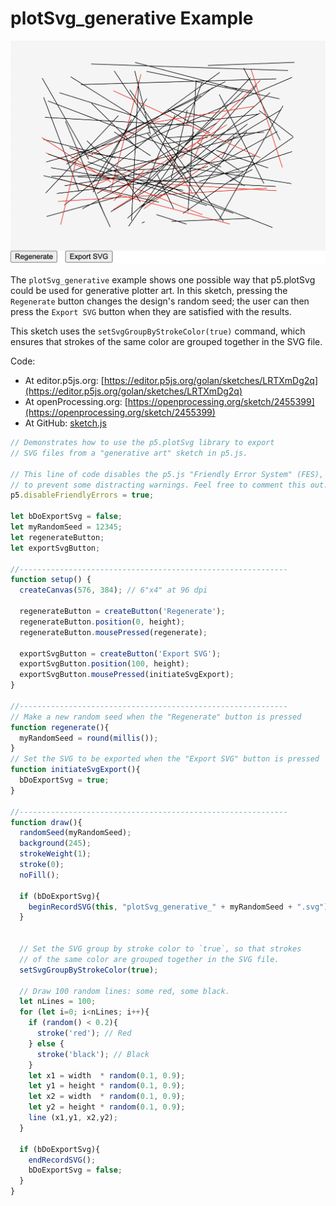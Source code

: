 # plotSvg_generative Example

![plotSvg_generative.png](plotSvg_generative.png)

The `plotSvg_generative` example shows one possible way that p5.plotSvg could be used for generative plotter art. In this sketch, pressing the `Regenerate` button changes the design's random seed; the user can then press the `Export SVG` button when they are satisfied with the results.

This sketch uses the `setSvgGroupByStrokeColor(true)` command, which ensures that strokes of the same color are grouped together in the SVG file.

Code:

* At editor.p5js.org: [https://editor.p5js.org/golan/sketches/LRTXmDg2q](https://editor.p5js.org/golan/sketches/LRTXmDg2q)
* At openProcessing.org: [https://openprocessing.org/sketch/2455399](https://openprocessing.org/sketch/2455399)
* At GitHub: [sketch.js](https://raw.githubusercontent.com/golanlevin/p5.plotSvg/refs/heads/main/examples/plotSvg_generative/sketch.js)

```js
// Demonstrates how to use the p5.plotSvg library to export 
// SVG files from a "generative art" sketch in p5.js.

// This line of code disables the p5.js "Friendly Error System" (FES), 
// to prevent some distracting warnings. Feel free to comment this out.
p5.disableFriendlyErrors = true; 

let bDoExportSvg = false; 
let myRandomSeed = 12345;
let regenerateButton; 
let exportSvgButton; 

//------------------------------------------------------------
function setup() {
  createCanvas(576, 384); // 6"x4" at 96 dpi
  
  regenerateButton = createButton('Regenerate');
  regenerateButton.position(0, height);
  regenerateButton.mousePressed(regenerate);
  
  exportSvgButton = createButton('Export SVG');
  exportSvgButton.position(100, height);
  exportSvgButton.mousePressed(initiateSvgExport);
}

//------------------------------------------------------------
// Make a new random seed when the "Regenerate" button is pressed
function regenerate(){
  myRandomSeed = round(millis()); 
}
// Set the SVG to be exported when the "Export SVG" button is pressed
function initiateSvgExport(){
  bDoExportSvg = true; 
}

//------------------------------------------------------------
function draw(){
  randomSeed(myRandomSeed); 
  background(245); 
  strokeWeight(1);
  stroke(0);
  noFill();
  
  if (bDoExportSvg){
    beginRecordSVG(this, "plotSvg_generative_" + myRandomSeed + ".svg");
  }

  
  // Set the SVG group by stroke color to `true`, so that strokes 
  // of the same color are grouped together in the SVG file. 
  setSvgGroupByStrokeColor(true); 

  // Draw 100 random lines: some red, some black.
  let nLines = 100; 
  for (let i=0; i<nLines; i++){
    if (random() < 0.2){
      stroke('red'); // Red
    } else {
      stroke('black'); // Black
    }
    let x1 = width  * random(0.1, 0.9); 
    let y1 = height * random(0.1, 0.9); 
    let x2 = width  * random(0.1, 0.9); 
    let y2 = height * random(0.1, 0.9); 
    line (x1,y1, x2,y2); 
  }

  if (bDoExportSvg){
    endRecordSVG();
    bDoExportSvg = false;
  }
}
```
